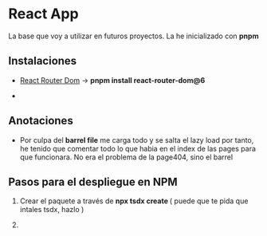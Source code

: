 # React App

La base que voy a utilizar en futuros proyectos. La he inicializado con **pnpm**

## Instalaciones

- [React Router Dom](https://reactrouter.com/en/main/start/tutorial) -> **pnpm install react-router-dom@6**

- 

## Anotaciones

- Por culpa del **barrel file** me carga todo y se salta el lazy load por tanto, he tenido que comentar todo lo que habia en el index de las pages para que funcionara. No era el problema de la page404, sino el barrel

## Pasos para el despliegue en NPM

1. Crear el paquete a través de **npx tsdx create <nombre del paquete>** ( puede que te pida que intales tsdx, hazlo )

2. 
